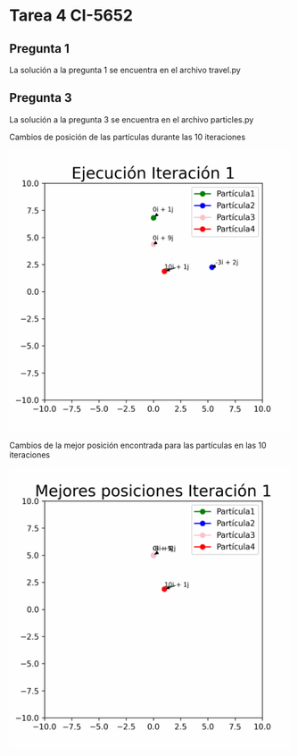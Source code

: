 # Tarea 4 CI-5652

## Pregunta 1
La solución a la pregunta 1 se encuentra en el archivo travel.py

## Pregunta 3
La solución a la pregunta 3 se encuentra en el archivo particles.py

Cambios de posición de las partículas durante las 10 iteraciones

<img src="opt.gif" alt="gif1"/>

Cambios de la mejor posición encontrada para las partículas en las 10 iteraciones

<img src="best.gif" alt="gif2"/>


